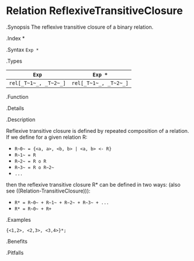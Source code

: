 # Relation ReflexiveTransitiveClosure

.Synopsis
The reflexive transitive closure of a binary relation.

.Index
*

.Syntax
`Exp *`

.Types


|`Exp`              | `Exp *`            |
| --- | --- |
| `rel[_T~1~_, _T~2~_]` | `rel[_T~1~_, _T~2~_]`  |


.Function

.Details

.Description

Reflexive transitive closure is defined by repeated composition of a relation.
If we define for a given relation R:

*  `R~0~ = {<a, a>, <b, b> | <a, b> <- R}`
*  `R~1~ = R`
*  `R~2~ = R o R`
*  `R~3~ = R o R~2~`
*  `...`

then the reflexive transitive closure R* can be defined in two ways:
(also see ((Relation-TransitiveClosure))):

*  `R* = R~0~ + R~1~ + R~2~ + R~3~ + ...`
*  `R* = R~0~ + R+`


.Examples
```rascal-shell
{<1,2>, <2,3>, <3,4>}*;
```

.Benefits

.Pitfalls

